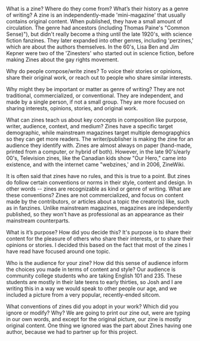 What is a zine? Where do they come from? What’s their history as a genre of writing?
A zine is an independently-made 'mini-magazine' that usually contains original content. When published, they have a small amount of circulation. The genre had ancestors (including Thomas Paine's "Common Sense)"), but didn't really become a thing until the late 1920's, with science fiction fanzines. They later expanded into other genres, including 'perzines,' which are about the authors themselves. In the 60's, Lisa Ben and Jim Kepner were two of the 'Zinesters' who started out in science fiction, before making Zines about the gay rights movement.

Why do people compose/write zines? 
To voice their stories or opinions, share their original work, or reach out to people who share similar interests.

Why might they be important or matter as genre of writing?
They are not traditional, commercialized, or conventional. They are independent, and made by a single person, if not a small group. They are more focused on sharing interests, opinions, stories, and original work.

What can zines teach us about key concepts in composition like purpose, writer, audience, context, and medium?
Zines have a specific target demographic, while mainstream magazines target multiple demograpghics so they can get more readers. The writer/publisher is making the zine for an audience they identify with. Zines are almost always on paper (hand-made, printed from a computer, or hybrid of both). However, in the late 90's/early 00's, Television zines, like the Canadian kids show "Our Hero," came into existence, and with the internet came "webzines,' and in 2006, ZineWiki. 

It is often said that zines have no rules, and this is true to a point. But zines do follow certain conventions or norms in their style, content and design. In other words -- zines are recognizable as kind or genre of writing. What are these conventions?
Zines are not commercialized, and focus on content made by the contributors, or articles about a topic the creator(s) like, such as in fanzines. Unlike mainstream magazines, magazines are independently published, so they won't have as professional as an appearance as their mainstream counterparts.

What is it’s purpose? How did you decide this?
It's purpose is to share their content for the pleasure of others who share their interests, or to share their opinions or stories. I decided this based on the fact that most of the zines I have read have focused around one topic.

Who is the audience for your zine? How did this sense of audience inform the choices you made in terms of content and style?
Our audience is community college students who are taking English 101 and 235. These students are mostly in their late teens to early thirties, so Josh and I are writing this in a way we would speak to other people our age, and we included a picture from a very popular, recently-ended sitcom.

What conventions of zines did you adopt in your work? Which did you ignore or modify? Why?
We are going to print our zine out, were are typing in our own words, and except for the original picture, our zine is mostly original content. One thing we ignored was the part about Zines having one author, because we had to partner up for this project.

